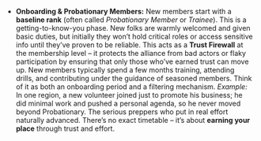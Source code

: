 - **Onboarding & Probationary Members:** New members start with a **baseline rank** (often called _Probationary Member_ or _Trainee_). This is a getting-to-know-you phase. New folks are warmly welcomed and given basic duties, but initially they won’t hold critical roles or access sensitive info until they’ve proven to be reliable. This acts as a **Trust Firewall** at the membership level – it protects the alliance from bad actors or flaky participation by ensuring that only those who’ve earned trust can move up. New members typically spend a few months training, attending drills, and contributing under the guidance of seasoned members. Think of it as both an onboarding period and a filtering mechanism. _Example:_ In one region, a new volunteer joined just to promote his business; he did minimal work and pushed a personal agenda, so he never moved beyond Probationary. The serious preppers who put in real effort naturally advanced. There’s no exact timetable – it’s about **earning your place** through trust and effort.
